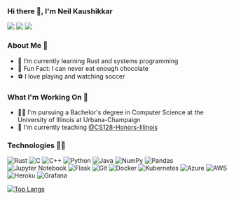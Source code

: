 ### Hi there 👋, I'm Neil Kaushikkar

[![](https://img.shields.io/badge/linkedin-%230077B5.svg?&style=for-the-badge&logo=linkedin&logoColor=white)](https://www.linkedin.com/in/neil-kaushikkar/)
[![](https://img.shields.io/badge/Gmail-D14836?style=for-the-badge&logo=gmail&logoColor=white)](mailto:neil.kaushikkar@gmail.com)
[![](https://img.shields.io/badge/Microsoft_Outlook-0078D4?style=for-the-badge&logo=microsoft-outlook&logoColor=white)](mailto:neilk3@illinois.edu)

### About Me 👦
- 🌱 I’m currently learning Rust and systems programming
- 🍫 Fun Fact: I can never eat enough chocolate
- ⚽️ I love playing and watching soccer

### What I'm Working On 🏢
- 👨‍🎓 I'm pursuing a Bachelor's degree in Computer Science at the University of Illinois at Urbana-Champaign
- 🍎 I'm currently teaching [@CS128-Honors-Illinois](https://github.com/CS128-Honors-Illinois)

### Technologies 👨‍💻
![Rust](https://img.shields.io/badge/rust-%23000000.svg?style=for-the-badge&logo=rust&logoColor=white) 
![C](https://img.shields.io/badge/c-%2300599C.svg?style=for-the-badge&logo=c&logoColor=white)
![C++](https://img.shields.io/badge/c++-%2300599C.svg?style=for-the-badge&logo=c%2B%2B&logoColor=white)
![Python](https://img.shields.io/badge/python-3670A0?style=for-the-badge&logo=python&logoColor=ffdd54)
![Java](https://img.shields.io/badge/java-%23ED8B00.svg?style=for-the-badge&logo=java&logoColor=white)
![NumPy](https://img.shields.io/badge/numpy-%23013243.svg?style=for-the-badge&logo=numpy&logoColor=white)
![Pandas](https://img.shields.io/badge/pandas-%23150458.svg?style=for-the-badge&logo=pandas&logoColor=white)
![Jupyter Notebook](https://img.shields.io/badge/jupyter-%23FA0F00.svg?style=for-the-badge&logo=jupyter&logoColor=white)
![Flask](https://img.shields.io/badge/flask-%23000.svg?style=for-the-badge&logo=flask&logoColor=white)
![Git](https://img.shields.io/badge/git-%23F05033.svg?style=for-the-badge&logo=git&logoColor=white)
![Docker](https://img.shields.io/badge/docker-%230db7ed.svg?style=for-the-badge&logo=docker&logoColor=white)
![Kubernetes](https://img.shields.io/badge/kubernetes-%23326ce5.svg?style=for-the-badge&logo=kubernetes&logoColor=white)
![Azure](https://img.shields.io/badge/azure-%230072C6.svg?style=for-the-badge&logo=microsoftazure&logoColor=white)
![AWS](https://img.shields.io/badge/AWS-%23FF9900.svg?style=for-the-badge&logo=amazon-aws&logoColor=white)
![Heroku](https://img.shields.io/badge/heroku-%23430098.svg?style=for-the-badge&logo=heroku&logoColor=white)
![Grafana](https://img.shields.io/badge/grafana-%23F46800.svg?style=for-the-badge&logo=grafana&logoColor=white)


<!-- https://github.com/Ileriayo/markdown-badges -->
<!-- ### GitHub Tropies 🏆-->
<!-- [![trophy](https://github-profile-trophy.vercel.app/?username=nkaush&theme=monokai&column=-1&no-bg=true)](https://github.com/nkaush/)-->
[![Top Langs](https://github-readme-stats.vercel.app/api/top-langs/?username=nkaush&layout=compact&theme=transparent)](https://github.com/nkaush/)
<!-- https://github.com/ryo-ma/github-profile-trophy -->
